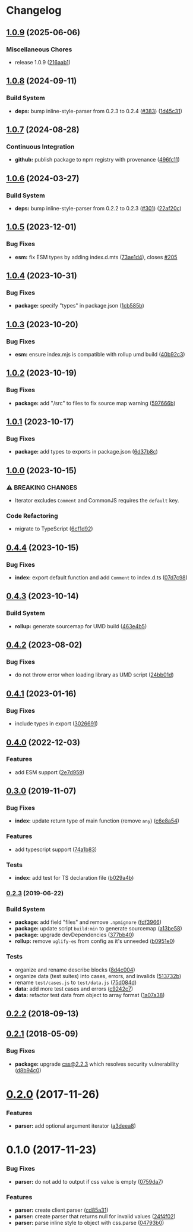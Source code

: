 # Changelog

## [1.0.9](https://github.com/remarkablemark/style-to-object/compare/v1.0.8...v1.0.9) (2025-06-06)

### Miscellaneous Chores

- release 1.0.9 ([216aab1](https://github.com/remarkablemark/style-to-object/commit/216aab1d363b44a7611b3cc562a921c10986b15b))

## [1.0.8](https://github.com/remarkablemark/style-to-object/compare/v1.0.7...v1.0.8) (2024-09-11)

### Build System

- **deps:** bump inline-style-parser from 0.2.3 to 0.2.4 ([#383](https://github.com/remarkablemark/style-to-object/issues/383)) ([1d45c31](https://github.com/remarkablemark/style-to-object/commit/1d45c318fc85b7054b5dbe2d256bc02179bb6310))

## [1.0.7](https://github.com/remarkablemark/style-to-object/compare/v1.0.6...v1.0.7) (2024-08-28)

### Continuous Integration

- **github:** publish package to npm registry with provenance ([496fc11](https://github.com/remarkablemark/style-to-object/commit/496fc11f70d57d457cebb0d0fbb9eab881871e8d))

## [1.0.6](https://github.com/remarkablemark/style-to-object/compare/v1.0.5...v1.0.6) (2024-03-27)

### Build System

- **deps:** bump inline-style-parser from 0.2.2 to 0.2.3 ([#301](https://github.com/remarkablemark/style-to-object/issues/301)) ([22af20c](https://github.com/remarkablemark/style-to-object/commit/22af20ceb8f82e24b374d08d28c3af204b59b81e))

## [1.0.5](https://github.com/remarkablemark/style-to-object/compare/v1.0.4...v1.0.5) (2023-12-01)

### Bug Fixes

- **esm:** fix ESM types by adding index.d.mts ([73ae1d4](https://github.com/remarkablemark/style-to-object/commit/73ae1d41d97eb4db0983fd06d3b6ea2ef436ea65)), closes [#205](https://github.com/remarkablemark/style-to-object/issues/205)

## [1.0.4](https://github.com/remarkablemark/style-to-object/compare/v1.0.3...v1.0.4) (2023-10-31)

### Bug Fixes

- **package:** specify "types" in package.json ([1cb585b](https://github.com/remarkablemark/style-to-object/commit/1cb585b796bfcc33790ee319ec9c0ceb5a1048d7))

## [1.0.3](https://github.com/remarkablemark/style-to-object/compare/v1.0.2...v1.0.3) (2023-10-20)

### Bug Fixes

- **esm:** ensure index.mjs is compatible with rollup umd build ([40b92c3](https://github.com/remarkablemark/style-to-object/commit/40b92c3e8d13eab96b65f8aa2a656e8bc9a94a15))

## [1.0.2](https://github.com/remarkablemark/style-to-object/compare/v1.0.1...v1.0.2) (2023-10-19)

### Bug Fixes

- **package:** add "/src" to files to fix source map warning ([597666b](https://github.com/remarkablemark/style-to-object/commit/597666b92e5cc10c7185d94d30c7549bf0ab4263))

## [1.0.1](https://github.com/remarkablemark/style-to-object/compare/v1.0.0...v1.0.1) (2023-10-17)

### Bug Fixes

- **package:** add types to exports in package.json ([6d37b8c](https://github.com/remarkablemark/style-to-object/commit/6d37b8c973c952d5b4171feeff64dcc00cbfb7c2))

## [1.0.0](https://github.com/remarkablemark/style-to-object/compare/v0.4.4...v1.0.0) (2023-10-15)

### ⚠ BREAKING CHANGES

- Iterator excludes `Comment` and CommonJS requires the `default` key.

### Code Refactoring

- migrate to TypeScript ([6cf1d92](https://github.com/remarkablemark/style-to-object/commit/6cf1d92650d7669244b423d3ae9d345fd563f855))

## [0.4.4](https://github.com/remarkablemark/style-to-object/compare/v0.4.3...v0.4.4) (2023-10-15)

### Bug Fixes

- **index:** export default function and add `Comment` to index.d.ts ([07d7c98](https://github.com/remarkablemark/style-to-object/commit/07d7c9825d1c111f1083aaadf9fd4891eb7b1f7a))

## [0.4.3](https://github.com/remarkablemark/style-to-object/compare/v0.4.2...v0.4.3) (2023-10-14)

### Build System

- **rollup:** generate sourcemap for UMD build ([463e4b5](https://github.com/remarkablemark/style-to-object/commit/463e4b59ea8249df831977b4008a973e1f5d3cfe))

## [0.4.2](https://github.com/remarkablemark/style-to-object/compare/v0.4.1...v0.4.2) (2023-08-02)

### Bug Fixes

- do not throw error when loading library as UMD script ([24bb01d](https://github.com/remarkablemark/style-to-object/commit/24bb01df3b81f22ebe7ae6760cb7954d4a936c7d))

## [0.4.1](https://github.com/remarkablemark/style-to-object/compare/v0.4.0...v0.4.1) (2023-01-16)

### Bug Fixes

- include types in export ([3026691](https://github.com/remarkablemark/style-to-object/commit/3026691e090a6763f3b03d13a9251952d15b2e7a))

## [0.4.0](https://github.com/remarkablemark/style-to-object/compare/v0.3.0...v0.4.0) (2022-12-03)

### Features

- add ESM support ([2e7d959](https://github.com/remarkablemark/style-to-object/commit/2e7d959f4ced37c40de82a1c7a4fbb2f299f04cd))

## [0.3.0](https://github.com/remarkablemark/style-to-object/compare/v0.2.3...v0.3.0) (2019-11-07)

### Bug Fixes

- **index:** update return type of main function (remove `any`) ([c6e8a54](https://github.com/remarkablemark/style-to-object/commit/c6e8a54))

### Features

- add typescript support ([74a1b83](https://github.com/remarkablemark/style-to-object/commit/74a1b83))

### Tests

- **index:** add test for TS declaration file ([b029a4b](https://github.com/remarkablemark/style-to-object/commit/b029a4b))

### [0.2.3](https://github.com/remarkablemark/style-to-object/compare/v0.2.2...v0.2.3) (2019-06-22)

### Build System

- **package:** add field "files" and remove `.npmignore` ([fdf3966](https://github.com/remarkablemark/style-to-object/commit/fdf3966))
- **package:** update script `build:min` to generate sourcemap ([a13be58](https://github.com/remarkablemark/style-to-object/commit/a13be58))
- **package:** upgrade devDependencies ([377bb40](https://github.com/remarkablemark/style-to-object/commit/377bb40))
- **rollup:** remove `uglify-es` from config as it's unneeded ([b0951e0](https://github.com/remarkablemark/style-to-object/commit/b0951e0))

### Tests

- organize and rename describe blocks ([8d4c004](https://github.com/remarkablemark/style-to-object/commit/8d4c004))
- organize data (test suites) into cases, errors, and invalids ([513732b](https://github.com/remarkablemark/style-to-object/commit/513732b))
- rename `test/cases.js` to `test/data.js` ([75d084d](https://github.com/remarkablemark/style-to-object/commit/75d084d))
- **data:** add more test cases and errors ([c9242c7](https://github.com/remarkablemark/style-to-object/commit/c9242c7))
- **data:** refactor test data from object to array format ([1a07a38](https://github.com/remarkablemark/style-to-object/commit/1a07a38))

<a name="0.2.2"></a>

## [0.2.2](https://github.com/remarkablemark/style-to-object/compare/v0.2.1...v0.2.2) (2018-09-13)

<a name="0.2.1"></a>

## [0.2.1](https://github.com/remarkablemark/style-to-object/compare/v0.2.0...v0.2.1) (2018-05-09)

### Bug Fixes

- **package:** upgrade css@2.2.3 which resolves security vulnerability ([d8b94c0](https://github.com/remarkablemark/style-to-object/commit/d8b94c0))

<a name="0.2.0"></a>

# [0.2.0](https://github.com/remarkablemark/style-to-object/compare/v0.1.0...v0.2.0) (2017-11-26)

### Features

- **parser:** add optional argument iterator ([a3deea8](https://github.com/remarkablemark/style-to-object/commit/a3deea8))

<a name="0.1.0"></a>

# 0.1.0 (2017-11-23)

### Bug Fixes

- **parser:** do not add to output if css value is empty ([0759da7](https://github.com/remarkablemark/style-to-object/commit/0759da7))

### Features

- **parser:** create client parser ([cd85a31](https://github.com/remarkablemark/style-to-object/commit/cd85a31))
- **parser:** create parser that returns null for invalid values ([24f4f02](https://github.com/remarkablemark/style-to-object/commit/24f4f02))
- **parser:** parse inline style to object with css.parse ([04793b0](https://github.com/remarkablemark/style-to-object/commit/04793b0))

